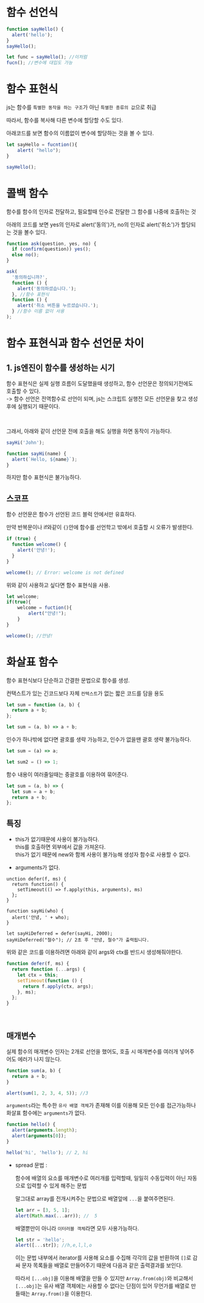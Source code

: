 # 함수 선언식

```js
function sayHello() {
  alert('hello');
}
sayHello();

let func = sayHello(); //이처럼
fucn(); //변수에 대입도 가능
```

# 함수 표현식

js는 함수를 `특별한 동작을 하는 구조`가 아닌 `특별한 종류의 값`으로 취급

따라서, 함수를 복사해 다른 변수에 할당할 수도 있다.

아래코드를 보면 함수의 이름없이 변수에 할당하는 것을 볼 수 있다.

```js
let sayHello = fucntion(){
    alert( "hello");
}

sayHello();
```

# 콜백 함수

함수를 함수의 인자로 전달하고, 필요할때 인수로 전달한 그 함수를 나중에 호출하는 것

아래의 코드를 보면 yes의 인자로 alert('동의')가, no의 인자로 alert('취소')가 할당되는 것을 볼수 있다.

```js
function ask(question, yes, no) {
  if (confirm(question)) yes();
  else no();
}

ask(
  '동의하십니까?',
  function () {
    alert('동의하셨습니다.');
  }, //함수 표현식
  function () {
    alert('취소 버튼을 누르셨습니다.');
  } //함수 이름 없이 사용
);
```

# 함수 표현식과 함수 선언문 차이

## 1. js엔진이 함수를 생성하는 시기

함수 표현식은 실제 실행 흐름이 도달했을때 생성하고, 함수 선언문은 정의되기전에도 호출할 수 있다.
<br>
-> 함수 선언은 전역함수로 선언이 되며, js는 스크립트 실행전 모든 선언문을 찾고 생성후에 실행되기 때문이다.

<br>

그래서, 아래와 같이 선언문 전에 호출을 해도 실행을 하면 동작이 가능하다.

```js
sayHi('John');

function sayHi(name) {
  alert(`Hello, ${name}`);
}
```

하지만 함수 표현식은 불가능하다.

## 스코프

함수 선언문은 함수가 선언된 코드 블럭 안에서만 유효하다.

만약 반복문이나 if와같이 `{}`안에 함수를 선언학고 밖에서 호출할 시 오류가 발생한다.

```js
if (true) {
  function welcome() {
    alert('안녕!');
  }
}

welcome(); // Error: welcome is not defined
```

위와 같이 사용하고 싶다면 함수 표현식을 사용.

```js
let welcome;
if(true){
    welcome = fuction(){
        alert("안녕!");
    }
}

welcome(); //안녕!
```

# 화살표 함수

함수 표현식보다 단순하고 간결한 문법으로 함수를 생성.

컨택스트가 있는 긴코드보다 자체 `컨텍스트`가 없는 짧은 코드를 담을 용도

```js
let sum = function (a, b) {
  return a + b;
};
```

```js
let sum = (a, b) => a + b;
```

인수가 하나밖에 없다면 괄호를 생략 가능하고, 인수가 없을땐 괄호 생략 불가능하다.

```js
let sum = (a) => a;

let sum2 = () => 1;
```

함수 내용이 여러줄일때는 중괄호를 이용하여 묶어준다.

```js
let sum = (a, b) => {
  let sum = a + b;
  return a + b;
};
```

## 특징

- this가 없기때문에 사용이 불가능하다.
  <br>this를 호출하면 외부에서 값을 가져온다.
  <br>this가 없기 때문에 new와 함께 사용이 불가능해 생성자 함수로 사용할 수 없다.

- arguments가 없다.

```
unction defer(f, ms) {
  return function() {
    setTimeout(() => f.apply(this, arguments), ms)
  };
}

function sayHi(who) {
  alert('안녕, ' + who);
}

let sayHiDeferred = defer(sayHi, 2000);
sayHiDeferred("철수"); // 2초 후 "안녕, 철수"가 출력됩니다.
```

위와 같은 코드를 이용하려면 아래와 같이 args와 ctx를 반드시 생성해줘야한다.

```js
function defer(f, ms) {
  return function (...args) {
    let ctx = this;
    setTimeout(function () {
      return f.apply(ctx, args);
    }, ms);
  };
}
```

<br>

## 매개변수

실제 함수의 매개변수 인자는 2개로 선언을 했어도, 호출 시 매개변수를 여러개 넣어주어도 에러가 나지 않는다.

```js
function sum(a, b) {
  return a + b;
}

alert(sum(1, 2, 3, 4, 5)); //3
```

`arguments`라는 특수한 `유사 배열 객체`가 존재해 이를 이용해 모든 인수를 접근가능하나 화살표 함수에는 `arguments`가 없다.

```js
function hello() {
  alert(arguments.length);
  alert(arguments[0]);
}

hello('hi', 'hello'); // 2, hi
```

- spread 문법 :

  함수에 배열의 요소를 매개변수로 여러개를 입력할때, 일일히 수동입력이 아닌 자동으로 입력할 수 있게 해주는 문법

  말그대로 array를 전개시켜주는 문법으로 배열앞에 `...`을 붙여주면된다.

  ```js
  let arr = [3, 5, 1];
  alert(Math.max(...arr)); //  5
  ```

  배열뿐만이 아니라 `이터러블 객체`라면 모두 사용가능하다.

  ```js
  let str = 'hello';
  alert([...str]); //h,e,l,l,o
  ```

  이는 문법 내부에서 iterator를 사용해 요소를 수집해 각각의 값을 반환하여 `[]`로 감싸 문자 목록들을 배열로 만들어주기 때문에 다음과 같은 출력결과를 보인다.

  따라서 `[...obj]`을 이용해 배열을 만들 수 있지만 `Array.from(obj)`와 비교해서 `[...obj]`는 유사 배열 객체에는 사용할 수 없다는 단점이 있어 무언가를 배열로 만들때는 `Array.from()`을 이용한다.

